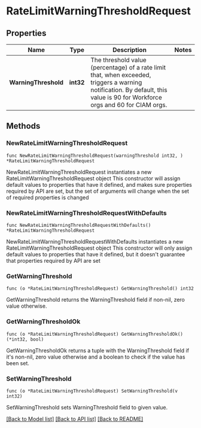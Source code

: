 # RateLimitWarningThresholdRequest

## Properties

Name | Type | Description | Notes
------------ | ------------- | ------------- | -------------
**WarningThreshold** | **int32** | The threshold value (percentage) of a rate limit that, when exceeded, triggers a warning notification. By default, this value is 90 for Workforce orgs and 60 for CIAM orgs. | 

## Methods

### NewRateLimitWarningThresholdRequest

`func NewRateLimitWarningThresholdRequest(warningThreshold int32, ) *RateLimitWarningThresholdRequest`

NewRateLimitWarningThresholdRequest instantiates a new RateLimitWarningThresholdRequest object
This constructor will assign default values to properties that have it defined,
and makes sure properties required by API are set, but the set of arguments
will change when the set of required properties is changed

### NewRateLimitWarningThresholdRequestWithDefaults

`func NewRateLimitWarningThresholdRequestWithDefaults() *RateLimitWarningThresholdRequest`

NewRateLimitWarningThresholdRequestWithDefaults instantiates a new RateLimitWarningThresholdRequest object
This constructor will only assign default values to properties that have it defined,
but it doesn't guarantee that properties required by API are set

### GetWarningThreshold

`func (o *RateLimitWarningThresholdRequest) GetWarningThreshold() int32`

GetWarningThreshold returns the WarningThreshold field if non-nil, zero value otherwise.

### GetWarningThresholdOk

`func (o *RateLimitWarningThresholdRequest) GetWarningThresholdOk() (*int32, bool)`

GetWarningThresholdOk returns a tuple with the WarningThreshold field if it's non-nil, zero value otherwise
and a boolean to check if the value has been set.

### SetWarningThreshold

`func (o *RateLimitWarningThresholdRequest) SetWarningThreshold(v int32)`

SetWarningThreshold sets WarningThreshold field to given value.



[[Back to Model list]](../README.md#documentation-for-models) [[Back to API list]](../README.md#documentation-for-api-endpoints) [[Back to README]](../README.md)


